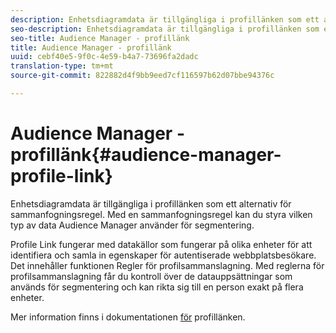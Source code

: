```yaml
---
description: Enhetsdiagramdata är tillgängliga i profillänken som ett alternativ för sammanfogningsregel. Med en sammanfogningsregel kan du styra vilken typ av data Audience Manager använder för segmentering.
seo-description: Enhetsdiagramdata är tillgängliga i profillänken som ett alternativ för sammanfogningsregel. Med en sammanfogningsregel kan du styra vilken typ av data Audience Manager använder för segmentering.
seo-title: Audience Manager - profillänk
title: Audience Manager - profillänk
uuid: cebf40e5-9f0c-4e59-b4a7-73696fa2dadc
translation-type: tm+mt
source-git-commit: 822882d4f9bb9eed7cf116597b62d07bbe94376c

---
```



# Audience Manager - profillänk{#audience-manager-profile-link}

Enhetsdiagramdata är tillgängliga i profillänken som ett alternativ för sammanfogningsregel. Med en sammanfogningsregel kan du styra vilken typ av data Audience Manager använder för segmentering.

Profile Link fungerar med datakällor som fungerar på olika enheter för att identifiera och samla in egenskaper för autentiserade webbplatsbesökare. Det innehåller funktionen Regler för profilsammanslagning. Med reglerna för profilsammanslagning får du kontroll över de datauppsättningar som används för segmentering och kan rikta sig till en person exakt på flera enheter.

Mer information finns i dokumentationen [för](https://docs.adobe.com/content/help/en/audience-manager/user-guide/features/profile-merge-rules/merge-rules-overview.html) profillänken.
